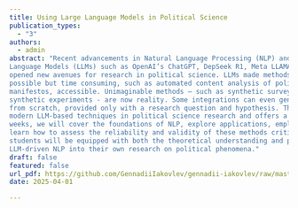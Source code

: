 ```yaml
---
title: Using Large Language Models in Political Science
publication_types:
  - "3"
authors:
  - admin
abstract: "Recent advancements in Natural Language Processing (NLP) and the emergence of powerful Large
Language Models (LLMs) such as OpenAI’s ChatGPT, DepSeek R1, Meta LLAMA, Mistral have
opened new avenues for research in political science. LLMs made methods that were technically
possible but time consuming, such as automated content analysis of political speeches and party
manifestos, accessible. Unimaginable methods – such as synthetic surveys (silicone samples) and
synthetic experiments - are now reality. Some integrations can even generate an entire research paper
from scratch, provided only with a research question and hypothesis. This course focuses on applying
modern LLM-based techniques in political science research and offers a structured overview. In 4
weeks, we will cover the foundations of NLP, explore applications, employ LLM-based analysis, and
learn how to assess the reliability and validity of these methods critically. By the end of the course,
students will be equipped with both the theoretical understanding and practical tools to incorporate the
LLM-driven NLP into their own research on political phenomena."
draft: false
featured: false
url_pdf: https://github.com/GennadiiIakovlev/gennadii-iakovlev/raw/master/content/publication/regime-change-democratization-and-democratic-backsliding/llm-syllabus.pdf
date: 2025-04-01  

---
```

